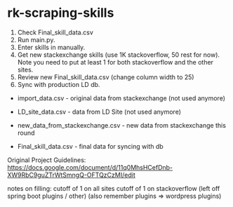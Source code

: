 # rk-scraping-skills

1. Check Final_skill_data.csv
2. Run main.py.
3. Enter skills in manually.
4. Get new stackexchange skills (use 1K stackoverflow, 50 rest for now). Note you need to put at least 1 for both stackoverflow and the other sites.
5. Review new Final_skill_data.csv (change column width to 25)
6. Sync with production LD db.

- import_data.csv - original data from stackexchange (not used anymore)
- LD_site_data.csv - data from LD Site (not used anymore)

- new_data_from_stackexchange.csv - new data from stackexchange this round
- Final_skill_data.csv - final data for syncing with db

Original Project Guidelines: https://docs.google.com/document/d/11q0MhsHCefDnb-XW9RbC9guZTrWtSmngQ-OFTQzCzMI/edit

notes on filling:
cutoff of 1 on all sites 
cutoff of 1 on stackoverflow (left off spring boot plugins / other) (also remember plugins => wordpress plugins)